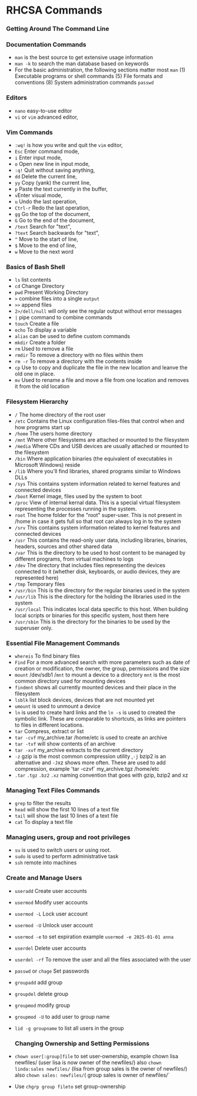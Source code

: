 # RHCSA Commands
### Getting Around The Command Line
### Documentation Commands

 - `man` is the best source to get extensive usage information
 - `man -k` to search the man database based on keywords
 - For the basic administration, the following sections matter most `man` (1) Executable programs or shell commands (5) File formats and conventions (8) System administration commands `passwd` 

### Editors

 - `nano` easy-to-use editor
 - `vi` or `vim` advanced editor,

### Vim Commands 

 - `:wq!` is how you write and quit the `vim` editor,
 - `Esc` Enter command mode,
 - `i` Enter input mode,
 - `o` Open new line in input mode,
 - `:q!` Quit without saving anything,
 - `dd` Delete the current line,
 - `yy` Copy (yank) the current line,
 - `p` Paste the text currently in the buffer,
 - `v`Enter visual mode,
 - `u` Undo the last operation,
 - `Ctrl-r` Redo the last operation,
 - `gg` Go the top of the document,
 - `G` Go to the end of the document,
 - `/text` Search for "text",
 - `?text` Search backwards for "text",
 - `^` Move to the start of line,
 - `$` Move to the end of line,
 - `w` Move to the next word

### Basics of Bash Shell

- `ls` list contents
- `cd` Change Directory
- `pwd` Present Working Directory
-  `>` combine files into a single `output`
-  `>>` append files
-  `2>/dell/null` will only see the regular output without error messages
-  `|` pipe command to combine commands
-  `touch` Create a file
-  `echo` To display a variable
-  `alias` can be used to define custom commands
-  `mkdir` Create a folder
-  `rm` Used to remove a file
-  `rmdir` To remove a directory with no files within them
-  `rm -r` To remove a directory with the contents inside
-  `cp` Use to copy and duplicate the file in the new location and leanve the old one in place.
-  `mv` Used to rename a file and move a file from one location and removes it from the old location

### Filesystem Hierarchy

- `/` The home directory of the root user
- `/etc` Contains the Linux configuration files-files that control when and how programs start up
- `/home` The users home directory
- `/mnt` Where other filesystems are attached or mounted to the filesystem
- `/media` Where CDs and USB devices are usually attached or mounted to the filesystem
- `/bin` Where application binaries (the equivalent of executables in Microsoft Windows) reside
- `/lib` Where you'll find libraries, shared programs similar to Windows DLLs
- `/sys` This contains system information related to kernel features and connected devices
- `/boot` Kernel image, files used by the system to boot
- `/proc` View of internal kernal data. This is a special virtual filesystem representing the processes running in the system.
- `root` The home folder for the "root" super-user. This is not present in /home in case it gets full so that root can always log in to the system
- `/srv` This contains system information related to kernel features and connected devices
- `/usr` This contains the read-only user data, including libraries, binaries, headers, sources and other shared data
- `/var` This is the directory to be used to host content to be managed by different programs, from virtual machines to logs
- `/dev` The directory that includes files representing the devices connected to it (whether disk, keyboards, or audio devices, they are represented here)
- `/tmp` Temporary files
- `/usr/bin` This is the directory for the regular binaries used in the system
- `/usr/lib` This is the directory for the holding the libraries used in the system
- `/usr/local` This indicates local data specific to this host. When building local scripts or binaries for this specific system, host them here
- `/usr/sbin` This is the directory for the binaries to be used by the superuser only.

 ### Essential File Management Commands
 
- `whereis` To find binary files
- `Find` For a more advanced search with more parameters such as date of creation or modification, the owner, the group, permissions and the size
- `mount` /dev/sdb1 /`mnt` to mount a device to a directory `mnt` is the most common directory used for mounting devices
- `findmnt` shows all currently mounted devices and their place in the filesystem
- `lsblk` list block devices, devices that are not mounted yet
- `umount` is used to unmount a device
- `ln` is used to create hard links and the `ln -s` is used to created the symbolic link. These are comparable to shortcuts, as links are pointers to files in different locations.
- `tar` Compress, extract or list
- `tar -cvf` my_archive.tar /home/etc is used to create an archive
- `tar -tvf` will show contents of an archive
- `tar -xvf` my_archive extracts to the current directory
- `-z` gzip is the most common compression utility ,`-j` bzip2 is an alternative and `-J`xz shows more often. These are used to add compression, example 'tar -czvf` my_archive.tgz /home/etc
- `.tar` `.tgz` `.bz2` `.xz` naming convention that goes with gzip, bzip2 and xz 

 ### Managing Text Files Commands

 - `grep` to filter the results
 - `head` will show the first 10 lines of a text file
 - `tail` will show the last 10 lines of a text file
 - `cat` To display a text file

### Managing users, group and root privileges

- `su` is used to switch users or using root.
- `sudo` is used to perform administrative task
- `ssh` remote into machines

### Create and Manage Users
- `useradd` Create user accounts
- `usermod` Modify user accounts
- `usermod -L` Lock user account
- `usermod -U` Unlock user account
- `usermod -e` to set expiration example `usermod -e 2025-01-01 anna`
- `userdel` Delete user accounts
- `userdel -rf` To remove the user and all the files associated with the user
- `passwd` or `chage` Set passwords
- `groupadd` add group
- `groupdel` delete group
- `groupmod` modify group
- `groupmod -U` to add user to group name 
- `lid -g groupname` to list all users in the group

  ### Changing Ownership and Setting Permissions
- `chown user[:group]file` to set user-ownership, example chown lisa newfiles/ (user lisa is now owner of the newfiles/) also `chown linda:sales newfiles/` (lisa from group sales is the owner of newfiles/) also `chown sales: newfiles/`( group sales is owner of newfiles/`
- Use `chgrp group fileto` set group-ownership
